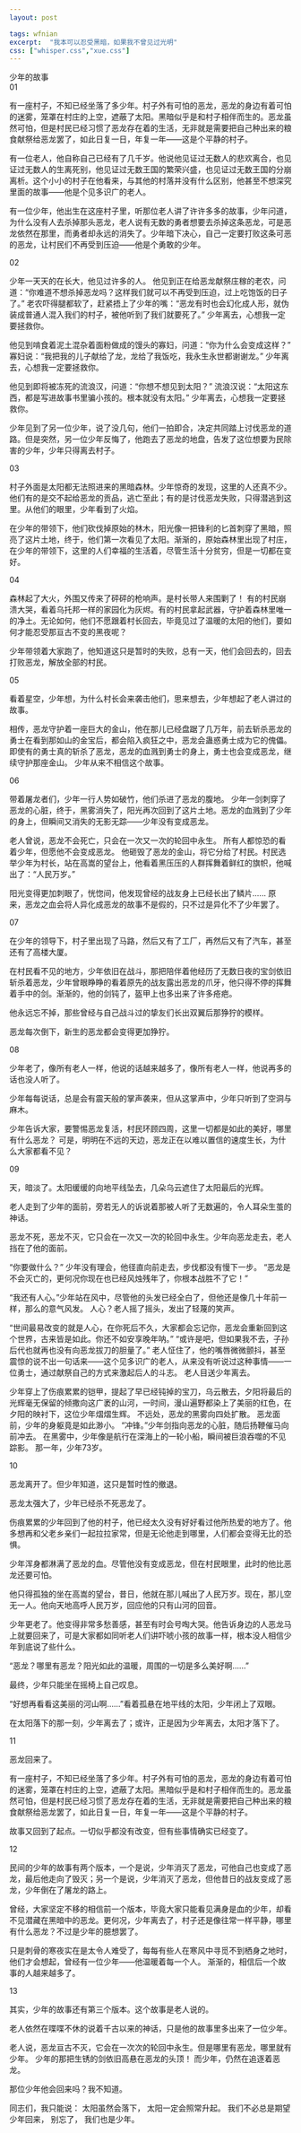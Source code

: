 ```yaml
---
layout: post

tags: wfnian
excerpt:  "我本可以忍受黑暗，如果我不曾见过光明"
css: ["whisper.css","xue.css"]
---
```


<div class="s-title">少年的故事</div>

<div class="divider"></div>

<div class="s-index">01</div>

<p class="s-content">有一座村子，不知已经坐落了多少年。村子外有可怕的恶龙，恶龙的身边有着可怕的迷雾，笼罩在村庄的上空，遮蔽了太阳。黑暗似乎是和村子相伴而生的。恶龙虽然可怕，但是村民已经习惯了恶龙存在着的生活，无非就是需要把自己种出来的粮食献祭给恶龙罢了，如此日复一日，年复一年——这是个平静的村子。</p>
<p class="s-content">有一位老人，他自称自己已经有了几千岁。他说他见证过无数人的悲欢离合，也见证过无数人的生离死别，他见证过无数王国的繁荣兴盛，也见证过无数王国的分崩离析。这个小小的村子在他看来，与其他的村落并没有什么区别，他甚至不想深究里面的故事——他是个见多识广的老人。</p>
<p class="s-content">有一位少年，他出生在这座村子里，听那位老人讲了许许多多的故事，少年问道，为什么没有人去杀掉那头恶龙，老人说有无数的勇者想要去杀掉这条恶龙，可是恶龙依然在那里，而勇者却永远的消失了。少年暗下决心，自己一定要打败这条可恶的恶龙，让村民们不再受到压迫——他是个勇敢的少年。</p>

<div class="s-index">02</div>

<p class="s-content">少年一天天的在长大，他见过许多的人。
他见到正在给恶龙献祭庄稼的老农，问道：“你难道不想杀掉恶龙吗？这样我们就可以不再受到压迫，过上吃饱饭的日子了。”
老农吓得腿都软了，赶紧捂上了少年的嘴：“恶龙有时也会幻化成人形，就伪装成普通人混入我们的村子，被他听到了我们就要死了。”
少年离去，心想我一定要拯救你。</p>
<p class="s-content">他见到啃食着泥土混杂着面粉做成的馒头的寡妇，问道：“你为什么会变成这样？”
寡妇说：“我把我的儿子献给了龙，龙给了我饭吃，我永生永世都谢谢龙。”
少年离去，心想我一定要拯救你。</p>
<p class="s-content">他见到即将被冻死的流浪汉，问道：“你想不想见到太阳？”
流浪汉说：“太阳这东西，都是写进故事书里骗小孩的。根本就没有太阳。”
少年离去，心想我一定要拯救你。</p>
<p class="s-content">少年见到了另一位少年，说了没几句，他们一拍即合，决定共同踏上讨伐恶龙的道路。但是突然，另一位少年反悔了，他跑去了恶龙的地盘，告发了这位想要为民除害的少年，少年只得离去村子。</p>
<div class="s-index">03</div>
<p class="s-content">村子外面是太阳都无法照进来的黑暗森林。少年惊奇的发现，这里的人还真不少。他们有的是交不起给恶龙的贡品，逃亡至此；有的是讨伐恶龙失败，只得潜逃到这里。从他们的眼里，少年看到了火焰。</p>
<p class="s-content">在少年的带领下，他们砍伐掉原始的林木，阳光像一把锋利的匕首刺穿了黑暗，照亮了这片土地，终于，他们第一次看见了太阳。渐渐的，原始森林里出现了村庄，在少年的带领下，这里的人们幸福的生活着，尽管生活十分贫穷，但是一切都在变好。</p>
<div class="s-index">04</div>
<p class="s-content">森林起了大火，外围又传来了砰砰的枪响声。是村长带人来围剿了！
有的村民崩溃大哭，看着乌托邦一样的家园化为灰烬。有的村民拿起武器，守护着森林里唯一的净土。无论如何，他们不愿跟着村长回去，毕竟见过了温暖的太阳的他们，要如何才能忍受那亘古不变的黑夜呢？</p>
<p class="s-content">少年带领着大家跑了，他知道这只是暂时的失败，总有一天，他们会回去的，回去打败恶龙，解放全部的村民。</p>
<div class="s-index">05</div>
<p class="s-content">看着星空，少年想，为什么村长会来袭击他们，思来想去，少年想起了老人讲过的故事。</p>
<p class="s-content">相传，恶龙守护着一座巨大的金山，他在那儿已经盘踞了几万年，前去斩杀恶龙的勇士在看到那如山的金宝后，都会陷入疯狂之中，恶龙会蛊惑勇士成为它的傀儡。即使有的勇士真的斩杀了恶龙，恶龙的血溅到勇士的身上，勇士也会变成恶龙，继续守护那座金山。
少年从来不相信这个故事。</p>
<div class="s-index">06</div>
<p class="s-content">带着屠龙者们，少年一行人势如破竹，他们杀进了恶龙的腹地。
少年一剑刺穿了恶龙的心脏，终于，黑雾消失了，阳光再次回到了这片土地。恶龙的血溅到了少年的身上，但瞬间又消失的无影无踪——少年没有变成恶龙。</p>
<p class="s-content">老人曾说，恶龙不会死亡，只会在一次又一次的轮回中永生。
所有人都惊恐的看着少年，但愿他不会变成恶龙。
他砸毁了恶龙的金山，将它分给了村民。村民选举少年为村长，站在高嵩的望台上，他看着黑压压的人群挥舞着鲜红的旗帜，他喊出了：“人民万岁。”</p>
<p class="s-content">阳光变得更加刺眼了，恍惚间，他发现曾经的战友身上已经长出了鳞片......
原来，恶龙之血会将人异化成恶龙的故事不是假的，只不过是异化不了少年罢了。
</p>
<div class="s-index">07</div>
<p class="s-content">在少年的领导下，村子里出现了马路，然后又有了工厂，再然后又有了汽车，甚至还有了高楼大厦。</p>
<p class="s-content">在村民看不见的地方，少年依旧在战斗，那把陪伴着他经历了无数日夜的宝剑依旧斩杀着恶龙，少年曾眼睁睁的看着原先的战友露出恶龙的爪牙，他只得不停的挥舞着手中的剑。渐渐的，他的剑钝了，盔甲上也多出来了许多疮疤。</p>
<p class="s-content">他永远忘不掉，那些曾经与自己战斗过的挚友们长出双翼后那狰狞的模样。</p>
<p class="s-content">恶龙每次倒下，新生的恶龙都会变得更加狰狞。</p>
<div class="s-index">08</div>
<p class="s-content">少年老了，像所有老人一样，他说的话越来越多了，像所有老人一样，他说再多的话也没人听了。
</p>
<p class="s-content">少年每每说话，总是会有震天般的掌声袭来，但从这掌声中，少年只听到了空洞与麻木。
</p>
<p class="s-content">少年告诉大家，要警惕恶龙复活，村民环顾四周，这里一切都是如此的美好，哪里有什么恶龙？
可是，明明在不远的天边，恶龙正在以难以置信的速度生长，为什么大家都看不见？</p>
<div class="s-index">09</div>
<p class="s-content">天，暗淡了。太阳缓缓的向地平线坠去，几朵乌云遮住了太阳最后的光辉。</p>

<p class="s-content">老人走到了少年的面前，旁若无人的诉说着那被人听了无数遍的，令人耳朵生茧的神话。</p>
<p class="s-content">恶龙不死，恶龙不灭，它只会在一次又一次的轮回中永生。少年向恶龙走去，老人挡在了他的面前。</p>
<p class="s-content">“你要做什么？”
少年没有理会，他径直向前走去，步伐都没有慢下一步。
“恶龙是不会灭亡的，更何况你现在也已经风烛残年了，你根本战胜不了它！”</p>
<p class="s-content">“我还有人心。”少年站在风中，尽管他的头发已经全白了，但他还是像几十年前一样，那么的意气风发。
人心？老人摇了摇头，发出了轻蔑的笑声。</p>
<p class="s-content">
“世间最易改变的就是人心，在你死后不久，大家都会忘记你，恶龙会重新回到这个世界，古来皆是如此。你还不如安享晚年呐。”
“或许是吧，但如果我不去，子孙后代也就再也没有向恶龙拔刀的胆量了。”
老人怔住了，他的嘴唇微微颤抖，甚至震惊的说不出一句话来——这个见多识广的老人，从来没有听说过这种事情——一位勇士，通过献祭自己的方式来激起后人的斗志。
老人目送少年离去。</p>
<p class="s-content">少年穿上了伤痕累累的铠甲，提起了早已经钝掉的宝刀，乌云散去，夕阳将最后的光辉毫无保留的倾撒向这广袤的山河，一时间，漫山遍野都染上了美丽的红色，在夕阳的映衬下，这位少年熠熠生辉。
不远处，恶龙的黑雾向四处扩散。
恶龙面前，少年的身躯竟是如此渺小。
“冲锋。”少年剑指向恶龙的心脏，随后扬鞭催马向前冲去。
在黑雾中，少年像是航行在深海上的一轮小船，瞬间被巨浪吞噬的不见踪影。
那一年，少年73岁。</p>
<p class="s-content"></p>


<div class="s-index">10</div>
<p class="s-content">恶龙离开了。但少年知道，这只是暂时性的撤退。</p>


<p class="s-content">恶龙太强大了，少年已经杀不死恶龙了。</p>
<p class="s-content">伤痕累累的少年回到了他的村子，他已经太久没有好好看过他所热爱的地方了。他多想再和父老乡亲们一起拉拉家常，但是无论他走到哪里，人们都会变得无比的恐惧。</p>
<p class="s-content">少年浑身都淋满了恶龙的血。尽管他没有变成恶龙，但在村民眼里，此时的他比恶龙还要可怕。</p>
<p class="s-content">他只得孤独的坐在高嵩的望台，昔日，他就在那儿喊出了人民万岁。现在，那儿空无一人。他向天地高呼人民万岁，回应他的只有山河的回音。</p><p class="s-content">少年更老了。他变得非常多愁善感，甚至有时会号啕大哭。他告诉身边的人恶龙马上就要回来了，可是大家都如同听老人们讲吓唬小孩的故事一样，根本没人相信少年到底说了些什么。</p>
<p class="s-content">
“恶龙？哪里有恶龙？阳光如此的温暖，周围的一切是多么美好啊……”</p>
<p class="s-content">最终，少年只能坐在摇椅上自己叹息。</p>
<p class="s-content">“好想再看看这美丽的河山啊……”看着孤悬在地平线的太阳，少年闭上了双眼。</p>
<p class="s-content">在太阳落下的那一刻，少年离去了；或许，正是因为少年离去，太阳才落下了。</p>


<div class="s-index">11</div>
<p class="s-content">恶龙回来了。</p>
<p class="s-content">有一座村子，不知已经坐落了多少年。村子外有可怕的恶龙，恶龙的身边有着可怕的迷雾，笼罩在村庄的上空，遮蔽了太阳。黑暗似乎是和村子相伴而生的。恶龙虽然可怕，但是村民已经习惯了恶龙存在着的生活，无非就是需要把自己种出来的粮食献祭给恶龙罢了，如此日复一日，年复一年——这是个平静的村子。</p>
<p class="s-content">故事又回到了起点。一切似乎都没有改变，但有些事情确实已经变了。</p>

<div class="s-index">12</div>
<p class="s-content">民间的少年的故事有两个版本，一个是说，少年消灭了恶龙，可他自己也变成了恶龙，最后他走向了毁灭；另一个是说，少年消灭了恶龙，但他昔日的战友变成了恶龙，少年倒在了屠龙的路上。</p>


<p class="s-content">曾经，大家坚定不移的相信前一个版本，毕竟大家只能看见满身是血的少年，却看不见潜藏在黑暗中的恶龙。更何况，少年离去了，村子还是像往常一样平静，哪里有什么恶龙？不过是少年的臆想罢了。</p>
<p class="s-content">只是刺骨的寒夜实在是太令人难受了，每每有些人在寒风中寻觅不到栖身之地时，他们才会想起，曾经有一位少年——他温暖着每一个人。
渐渐的，相信后一个故事的人越来越多了。</p>


<div class="s-index">13</div>
<p class="s-content">其实，少年的故事还有第三个版本。这个故事是老人说的。</p>
<p class="s-content">老人依然在喋喋不休的说着千古以来的神话，只是他的故事里多出来了一位少年。</p>
<p class="s-content">老人说，恶龙亘古不灭，它会在一次次的轮回中永生。但是哪里有恶龙，哪里就有少年。
少年的那把生锈的剑依旧高悬在恶龙的头顶！
而少年，仍然在追逐着恶龙。</p>
<p class="s-content">那位少年他会回来吗？我不知道。</p>
<p class="s-content">同志们，我只能说：
太阳虽然会落下，
太阳一定会照常升起。
我们不必总是期望少年回来，
别忘了，
我们也是少年。</p>


